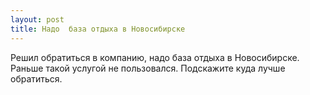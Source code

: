 ```yaml
---
layout: post 
title: Надо  база отдыха в Новосибирске 
--- 
```

Решил обратиться в компанию, надо  база отдыха в Новосибирске. Раньше такой услугой не пользовался. Подскажите куда лучше обратиться.